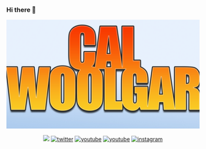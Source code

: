 ### Hi there 👋

<!--
**calWoolgar/calWoolgar** is a ✨ _special_ ✨ repository because its `README.md` (this file) appears on your GitHub profile.

Here are some ideas to get you started:

- 🔭 I’m currently working on ...
- 🌱 I’m currently learning ...
- 👯 I’m looking to collaborate on ...
- 🤔 I’m looking for help with ...
- 💬 Ask me about ...
- 📫 How to reach me: ...
- 😄 Pronouns: ...
- ⚡ Fun fact: ...
-->

![I'm Cal Woolgar](https://github.com/calWoolgar/calWoolgar/blob/master/assets/readme_img.jpg)

<p align="center">
  <a href="http://calwoolgar.tech/"><img src="https://img.icons8.com/nolan/64/blog.png"/></a>
  <a href="https://twitter.com/callam_woolgar"><img src="https://img.icons8.com/color/96/000000/twitter-squared.png" alt="twitter"/></a>
  <a href="https://www.youtube.com/channel/UClbKDkIl8Ke-E3FoEKJgyIA"><img src="https://img.icons8.com/color/96/000000/youtube.png" alt="youtube"/></a>
  <a href="https://www.youtube.com/channel/UCVe_D9xXXDwXyU2o0_cadxA"><img src="https://img.icons8.com/color/96/000000/youtube.png" alt="youtube"/></a>
  <a href="https://www.instagram.com/calwoolgar/"><img src="https://img.icons8.com/color/96/000000/instagram-new.png" alt="instagram"/></a>
</p>